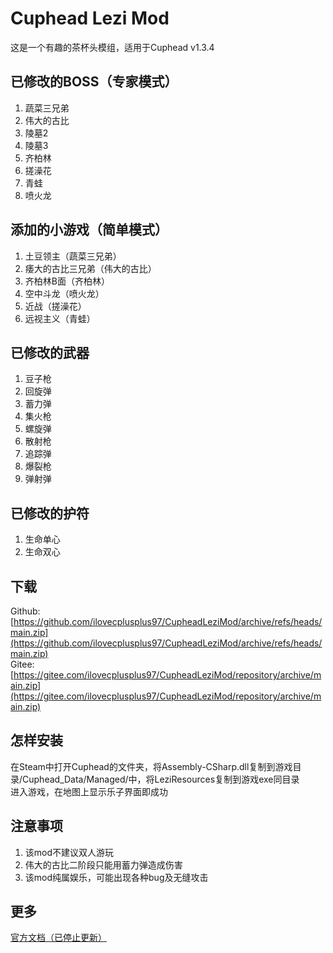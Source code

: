 # Cuphead Lezi Mod
这是一个有趣的茶杯头模组，适用于Cuphead v1.3.4
## 已修改的BOSS（专家模式）
1. 蔬菜三兄弟
2. 伟大的古比
3. 陵墓2
4. 陵墓3
5. 齐柏林
6. 搓澡花
7. 青蛙
8. 喷火龙
## 添加的小游戏（简单模式）
1. 土豆领主（蔬菜三兄弟）
2. 痿大的古比三兄弟（伟大的古比）
3. 齐柏林B面（齐柏林）
4. 空中斗龙（喷火龙）
5. 近战（搓澡花）
6. 远视主义（青蛙）
## 已修改的武器
1. 豆子枪
2. 回旋弹
3. 蓄力弹
4. 集火枪
5. 螺旋弹
6. 散射枪
7. 追踪弹
8. 爆裂枪
9. 弹射弹
## 已修改的护符
1. 生命单心
2. 生命双心
## 下载
Github: [https://github.com/ilovecplusplus97/CupheadLeziMod/archive/refs/heads/main.zip](https://github.com/ilovecplusplus97/CupheadLeziMod/archive/refs/heads/main.zip)<br>
Gitee: [https://gitee.com/ilovecplusplus97/CupheadLeziMod/repository/archive/main.zip](https://gitee.com/ilovecplusplus97/CupheadLeziMod/repository/archive/main.zip)
## 怎样安装
在Steam中打开Cuphead的文件夹，将Assembly-CSharp.dll复制到游戏目录/Cuphead_Data/Managed/中，将LeziResources复制到游戏exe同目录<br>
进入游戏，在地图上显示乐子界面即成功
## 注意事项
1. 该mod不建议双人游玩
2. 伟大的古比二阶段只能用蓄力弹造成伤害
3. 该mod纯属娱乐，可能出现各种bug及无缝攻击
## 更多
[官方文档（已停止更新）](https://ilovecplusplus97.github.io/CupheadLeziModManual/)
